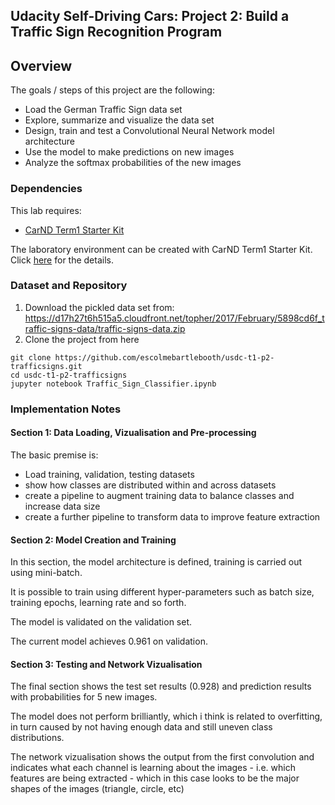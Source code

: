 ## Udacity Self-Driving Cars: Project 2: Build a Traffic Sign Recognition Program

Overview
---
The goals / steps of this project are the following:
* Load the German Traffic Sign data set
* Explore, summarize and visualize the data set
* Design, train and test a Convolutional Neural Network model architecture
* Use the model to make predictions on new images
* Analyze the softmax probabilities of the new images

### Dependencies
This lab requires:

* [CarND Term1 Starter Kit](https://github.com/udacity/CarND-Term1-Starter-Kit)

The laboratory environment can be created with CarND Term1 Starter Kit. Click [here](https://github.com/udacity/CarND-Term1-Starter-Kit/blob/master/README.md) for the details.

### Dataset and Repository

1. Download the pickled data set from: https://d17h27t6h515a5.cloudfront.net/topher/2017/February/5898cd6f_traffic-signs-data/traffic-signs-data.zip
2. Clone the project from here
```
git clone https://github.com/escolmebartlebooth/usdc-t1-p2-trafficsigns.git
cd usdc-t1-p2-trafficsigns
jupyter notebook Traffic_Sign_Classifier.ipynb
```

### Implementation Notes

#### Section 1: Data Loading, Vizualisation and Pre-processing

The basic premise is:
+ Load training, validation, testing datasets
+ show how classes are distributed within and across datasets
+ create a pipeline to augment training data to balance classes and increase data size
+ create a further pipeline to transform data to improve feature extraction

#### Section 2: Model Creation and Training

In this section, the model architecture is defined, training is carried out using mini-batch.

It is possible to train using different hyper-parameters such as batch size, training epochs, learning rate and so forth.

The model is validated on the validation set.

The current model achieves 0.961 on validation.

#### Section 3: Testing and Network Vizualisation

The final section shows the test set results (0.928) and prediction results with probabilities for 5 new images.

The model does not perform brilliantly, which i think is related to overfitting, in turn caused by not having enough data and still uneven class distributions.

The network vizualisation shows the output from the first convolution and indicates what each channel is learning about the images - i.e. which features are being extracted - which in this case looks to be the major shapes of the images (triangle, circle, etc)